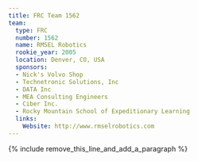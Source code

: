 ```yaml
---
title: FRC Team 1562
team:
  type: FRC
  number: 1562
  name: RMSEL Robotics
  rookie_year: 2005
  location: Denver, CO, USA
  sponsors:
  - Nick's Volvo Shop
  - Technetronic Solutions, Inc
  - DATA Inc
  - MEA Consulting Engineers
  - Ciber Inc.
  - Rocky Mountain School of Expeditionary Learning
  links:
    Website: http://www.rmselrobotics.com
---
```


{% include remove_this_line_and_add_a_paragraph %}